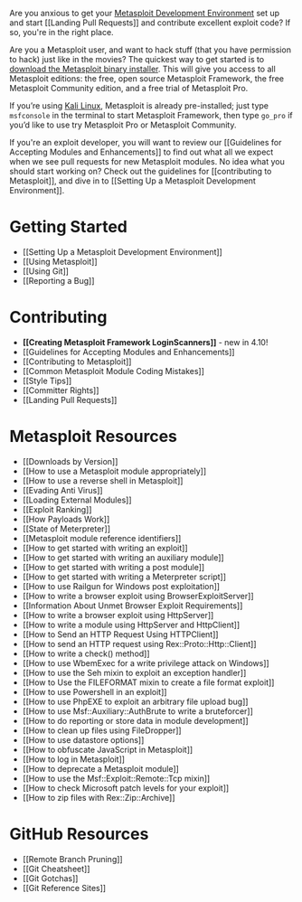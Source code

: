 Are you anxious to get your [Metasploit Development Environment](https://github.com/rapid7/metasploit-framework/wiki/Setting-Up-a-Metasploit-Development-Environment) set up and start [[Landing Pull Requests]] and contribute excellent exploit code? If so, you're in the right place.

Are you a Metasploit user, and want to hack stuff (that you have permission to hack) just like in the movies? The quickest way to get started is to [download the Metasploit binary installer](http://www.rapid7.com/products/metasploit/download.jsp). This will give you access to all Metasploit editions: the free, open source Metasploit Framework, the free Metasploit Community edition, and a free
trial of Metasploit Pro.

If you’re using [Kali Linux](http://kali.org), Metasploit is already pre-installed; just type `msfconsole`
in the terminal to start Metasploit Framework, then type `go_pro` if you’d like to use try Metasploit Pro
or Metasploit Community.

If you're an exploit developer, you will want to review our [[Guidelines for Accepting Modules and Enhancements]] to find out what all we expect when we see pull requests for new Metasploit modules. No idea what you should start working on? Check out the guidelines for [[contributing to Metasploit]], and dive in
to [[Setting Up a Metasploit Development Environment]].

# Getting Started #

- [[Setting Up a Metasploit Development Environment]] 
- [[Using Metasploit]]
- [[Using Git]]
- [[Reporting a Bug]]

# Contributing #

- **[[Creating Metasploit Framework LoginScanners]]** - new in 4.10!
- [[Guidelines for Accepting Modules and Enhancements]]
- [[Contributing to Metasploit]]
- [[Common Metasploit Module Coding Mistakes]]
- [[Style Tips]]
- [[Committer Rights]]
- [[Landing Pull Requests]]

# Metasploit Resources #

- [[Downloads by Version]]
- [[How to use a Metasploit module appropriately]]
- [[How to use a reverse shell in Metasploit]]
- [[Evading Anti Virus]]
- [[Loading External Modules]]
- [[Exploit Ranking]]
- [[How Payloads Work]]
- [[State of Meterpreter]]
- [[Metasploit module reference identifiers]]
- [[How to get started with writing an exploit]]
- [[How to get started with writing an auxiliary module]]
- [[How to get started with writing a post module]]
- [[How to get started with writing a Meterpreter script]]
- [[How to use Railgun for Windows post exploitation]]
- [[How to write a browser exploit using BrowserExploitServer]]
- [[Information About Unmet Browser Exploit Requirements]]
- [[How to write a browser exploit using HttpServer]]
- [[How to write a module using HttpServer and HttpClient]]
- [[How to Send an HTTP Request Using HTTPClient]]
- [[How to send an HTTP request using Rex::Proto::Http::Client]]
- [[How to write a check() method]]
- [[How to use WbemExec for a write privilege attack on Windows]]
- [[How to use the Seh mixin to exploit an exception handler]]
- [[How to Use the FILEFORMAT mixin to create a file format exploit]]
- [[How to use Powershell in an exploit]]
- [[How to use PhpEXE to exploit an arbitrary file upload bug]]
- [[How to use Msf::Auxiliary::AuthBrute to write a bruteforcer]]
- [[How to do reporting or store data in module development]]
- [[How to clean up files using FileDropper]]
- [[How to use datastore options]]
- [[How to obfuscate JavaScript in Metasploit]]
- [[How to log in Metasploit]]
- [[How to deprecate a Metasploit module]]
- [[How to use the Msf::Exploit::Remote::Tcp mixin]]
- [[How to check Microsoft patch levels for your exploit]]
- [[How to zip files with Rex::Zip::Archive]]

# GitHub Resources #

- [[Remote Branch Pruning]]
- [[Git Cheatsheet]]
- [[Git Gotchas]]
- [[Git Reference Sites]]


